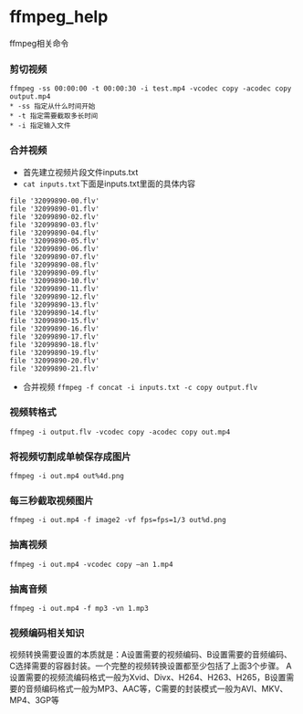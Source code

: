# ffmpeg_help
ffmpeg相关命令
### 剪切视频
```
ffmpeg -ss 00:00:00 -t 00:00:30 -i test.mp4 -vcodec copy -acodec copy output.mp4
* -ss 指定从什么时间开始
* -t 指定需要截取多长时间
* -i 指定输入文件
```
### 合并视频
- 首先建立视频片段文件inputs.txt
- `cat inputs.txt`下面是inputs.txt里面的具体内容
```
file '32099890-00.flv'
file '32099890-01.flv'
file '32099890-02.flv'
file '32099890-03.flv'
file '32099890-04.flv'
file '32099890-05.flv'
file '32099890-06.flv'
file '32099890-07.flv'
file '32099890-08.flv'
file '32099890-09.flv'
file '32099890-10.flv'
file '32099890-11.flv'
file '32099890-12.flv'
file '32099890-13.flv'
file '32099890-14.flv'
file '32099890-15.flv'
file '32099890-16.flv'
file '32099890-17.flv'
file '32099890-18.flv'
file '32099890-19.flv'
file '32099890-20.flv'
file '32099890-21.flv'
```
- 合并视频
`ffmpeg -f concat -i inputs.txt -c copy output.flv`
### 视频转格式
`ffmpeg -i output.flv -vcodec copy -acodec copy out.mp4`
### 将视频切割成单帧保存成图片
`ffmpeg -i out.mp4 out%4d.png`
### 每三秒截取视频图片
`ffmpeg -i out.mp4 -f image2 -vf fps=fps=1/3 out%d.png`
### 抽离视频
`ffmpeg -i out.mp4 -vcodec copy –an 1.mp4  `
### 抽离音频
`ffmpeg -i out.mp4 -f mp3 -vn 1.mp3`
### 视频编码相关知识
视频转换需要设置的本质就是：A设置需要的视频编码、B设置需要的音频编码、C选择需要的容器封装。一个完整的视频转换设置都至少包括了上面3个步骤。
A设置需要的视频流编码格式一般为Xvid、Divx、H264、H263、H265，B设置需要的音频编码格式一般为MP3、AAC等，C需要的封装模式一般为AVI、MKV、MP4、3GP等
